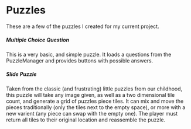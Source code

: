 # Puzzles

These are a few of the puzzles I created for my current project. 

##### Multiple Choice Question

This is a very basic, and simple puzzle. It loads a questions from the PuzzleManager and provides buttons with possible answers.

##### Slide Puzzle

Taken from the classic (and frustrating) little puzzles from our childhood, this puzzle will take any image given, as well as a two dimensional tile count, and generate a grid of puzzles piece tiles. It can mix and move the pieces traditionally (only the tiles next to the empty space), or more with a new varient (any piece can swap with the empty one). The player must return all tiles to their original location and reassemble the puzzle.

